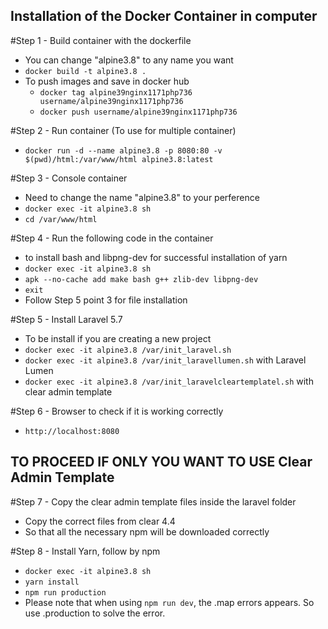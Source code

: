 ## Installation of the Docker Container in computer

#Step 1 - Build container with the dockerfile
  - You can change "alpine3.8" to any name you want
  - `docker build -t alpine3.8 .`
  - To push images and save in docker hub
    - `docker tag alpine39nginx1171php736 username/alpine39nginx1171php736`
    - `docker push username/alpine39nginx1171php736`

#Step 2 - Run container (To use for multiple container)
  - `docker run -d --name alpine3.8 -p 8080:80 -v $(pwd)/html:/var/www/html alpine3.8:latest`

#Step 3 - Console container 
  - Need to change the name "alpine3.8" to your perference
  - `docker exec -it alpine3.8 sh`
  - `cd /var/www/html`

#Step 4 - Run the following code in the container
  - to install bash and libpng-dev for successful installation of yarn
  - `docker exec -it alpine3.8 sh`
  - `apk --no-cache add make bash g++ zlib-dev libpng-dev`
  - `exit`
  - Follow Step 5 point 3 for file installation

#Step 5 - Install Laravel 5.7
  - To be install if you are creating a new project
  - `docker exec -it alpine3.8 /var/init_laravel.sh`
  - `docker exec -it alpine3.8 /var/init_laravellumen.sh` with Laravel Lumen
  - `docker exec -it alpine3.8 /var/init_laravelcleartemplatel.sh` with clear admin template

#Step 6 - Browser to check if it is working correctly
  - `http://localhost:8080`

## TO PROCEED IF ONLY YOU WANT TO USE Clear Admin Template
#Step 7 - Copy the clear admin template files inside the laravel folder
  - Copy the correct files from clear 4.4
  - So that all the necessary npm will be downloaded correctly

#Step 8 - Install Yarn, follow by npm
  - `docker exec -it alpine3.8 sh`
  - `yarn install`
  - `npm run production`
  - Please note that when using `npm run dev`, the .map errors appears. So use .production to solve the error.